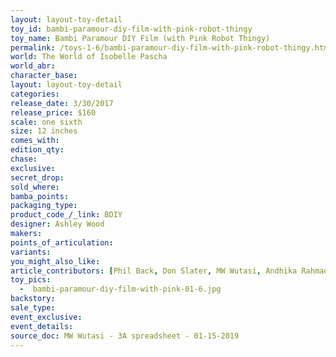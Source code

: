 ```yaml
---
layout: layout-toy-detail 
toy_id: bambi-paramour-diy-film-with-pink-robot-thingy
toy_name: Bambi Paramour DIY Film (with Pink Robot Thingy)
permalink: /toys-1-6/bambi-paramour-diy-film-with-pink-robot-thingy.html
world: The World of Isobelle Pascha
world_abr: 
character_base: 
layout: layout-toy-detail
categories: 
release_date: 3/30/2017
release_price: $160 
scale: one sixth
size: 12 inches
comes_with: 
edition_qty: 
chase: 
exclusive: 
secret_drop: 
sold_where: 
bamba_points: 
packaging_type: 
product_code_/_link: BDIY
designer: Ashley Wood
makers: 
points_of_articulation: 
variants: 
you_might_also_like: 
article_contributors: [Phil Back, Don Slater, MW Wutasi, Andhika Rahmaditya]
toy_pics: 
  -  bambi-paramour-diy-film-with-pink-01-6.jpg
backstory: 
sale_type: 
event_exclusive: 
event_details: 
source_doc: MW Wutasi - 3A spreadsheet - 01-15-2019
---
```


